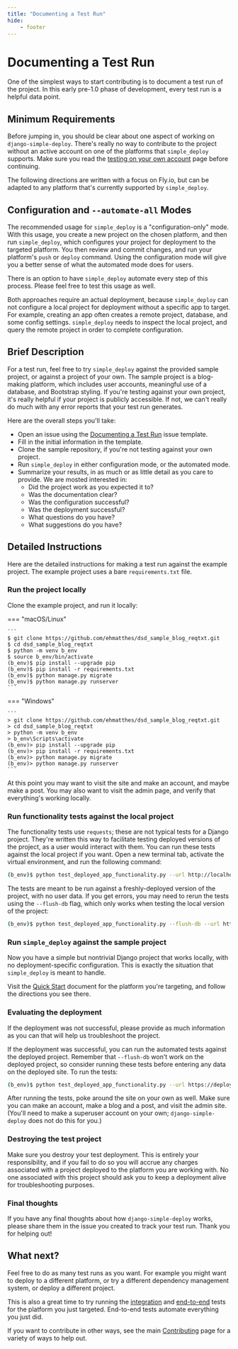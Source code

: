 ```yaml
---
title: "Documenting a Test Run"
hide:
    - footer
---
```


# Documenting a Test Run

One of the simplest ways to start contributing is to document a test run of the project. In this early pre-1.0 phase of development, every test run is a helpful data point.

## Minimum Requirements

Before jumping in, you should be clear about one aspect of working on `django-simple-deploy`. There's really no way to contribute to the project without an active account on one of the platforms that `simple_deploy` supports. Make sure you read the [testing on your own account](own_account.md) page before continuing.

The following directions are written with a focus on Fly.io, but can be adapted to any platform that's currently supported by `simple_deploy`.

## Configuration and `--automate-all` Modes

The recommended usage for `simple_deploy` is a "configuration-only" mode. With this usage, you create a new project on the chosen platform, and then run `simple_deploy`, which configures your project for deployment to the targeted platform. You then review and commit changes, and run your platform's `push` or `deploy` command. Using the configuration mode will give you a better sense of what the automated mode does for users.

There is an option to have `simple_deploy` automate every step of this process. Please feel free to test this usage as well.

Both approaches require an actual deployment, because `simple_deploy` can not configure a local project for deployment without a specific app to target. For example, creating an app often creates a remote project, database, and some config settings. `simple_deploy` needs to inspect the local project, and query the remote project in order to complete configuration.

## Brief Description

For a test run, feel free to try `simple_deploy` against the provided sample project, or against a project of your own. The sample project is a blog-making platform, which includes user accounts, meaningful use of a database, and Bootstrap styling. If you're testing against your own project, it's really helpful if your project is publicly accessible. If not, we can't really do much with any error reports that your test run generates.

Here are the overall steps you'll take:

- Open an issue using the [Documenting a Test Run](https://github.com/django-simple-deploy/django-simple-deploy/issues/new?assignees=&labels=&template=documenting-a-test-run.md&title=Documenting+a+Test+Run) issue template.
- Fill in the initial information in the template.
- Clone the sample repository, if you're not testing against your own project.
- Run `simple_deploy` in either configuration mode, or the automated mode.
- Summarize your results, in as much or as little detail as you care to provide. We are mosted interested in:
    - Did the project work as you expected it to?
    - Was the documentation clear?
    - Was the configuration successful?
    - Was the deployment successful?
    - What questions do you have?
    - What suggestions do you have?

## Detailed Instructions

Here are the detailed instructions for making a test run against the example project. The example project uses a bare `requirements.txt` file.

### Run the project locally

Clone the example project, and run it locally:

=== "macOS/Linux"

    ```
    $ git clone https://github.com/ehmatthes/dsd_sample_blog_reqtxt.git
    $ cd dsd_sample_blog_reqtxt
    $ python -m venv b_env
    $ source b_env/bin/activate
    (b_env)$ pip install --upgrade pip
    (b_env)$ pip install -r requirements.txt
    (b_env)$ python manage.py migrate
    (b_env)$ python manage.py runserver
    ```

=== "Windows"

    ```
    > git clone https://github.com/ehmatthes/dsd_sample_blog_reqtxt.git
    > cd dsd_sample_blog_reqtxt
    > python -m venv b_env
    > b_env\Scripts\activate
    (b_env)> pip install --upgrade pip
    (b_env)> pip install -r requirements.txt
    (b_env)> python manage.py migrate
    (b_env)> python manage.py runserver
    ```

At this point you may want to visit the site and make an account, and maybe make a post. You may also want to visit the admin page, and verify that everything's working locally.

### Run functionality tests against the local project

The functionality tests use `requests`; these are not typical tests for a Django project. They're written this way to facilitate testing deployed versions of the project, as a user would interact with them. You can run these tests against the local project if you want. Open a new terminal tab, activate the virtual environment, and run the following command:

```sh
(b_env)$ python test_deployed_app_functionality.py --url http://localhost:8000
```

The tests are meant to be run against a freshly-deployed version of the project, with no user data. If you get errors, you may need to rerun the tests using the `--flush-db` flag, which only works when testing the local version of the project:

```sh
(b_env)$ python test_deployed_app_functionality.py --flush-db --url http://localhost:8000
```

### Run `simple_deploy` against the sample project

Now you have a simple but nontrivial Django project that works locally, with no deployment-specific configuration. This is exactly the situation that `simple_deploy` is meant to handle.

Visit the [Quick Start](../quick_starts/index.md) document for the platform you're targeting, and follow the directions you see there.

### Evaluating the deployment

If the deployment was not successful, please provide as much information as you can that will help us troubleshoot the project.

If the deployment was successful, you can run the automated tests against the deployed project. Remember that `--flush-db` won't work on the deployed project, so consider running these tests before entering any data on the deployed site. To run the tests:

```sh
(b_env)$ python test_deployed_app_functionality.py --url https://deployed-project-url
```

After running the tests, poke around the site on your own as well. Make sure you can make an account, make a blog and a post, and visit the admin site. (You'll need to make a superuser account on your own; `django-simple-deploy` does not do this for you.)

### Destroying the test project

Make sure you destroy your test deployment. This is entirely your responsibility, and if you fail to do so you will accrue any charges associated with a project deployed to the platform you are working with. No one associated with this project should ask you to keep a deployment alive for troubleshooting purposes.

### Final thoughts

If you have any final thoughts about how `django-simple-deploy` works, please share them in the issue you created to track your test run. Thank you for helping out!

## What next?

Feel free to do as many test runs as you want. For example you might want to deploy to a different platform, or try a different dependency management system, or deploy a different project.

This is also a great time to try running the [integration](../testing/integration_tests.md) and [end-to-end](../testing/e2e_tests.md) tests for the platform you just targeted. End-to-end tests automate everything you just did.

If you want to contribute in other ways, see the main [Contributing](index.md) page for a variety of ways to help out.
